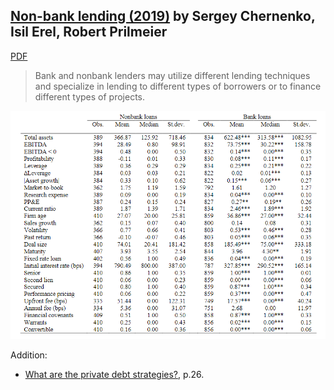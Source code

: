 ## [Non-bank lending (2019)](https://www.nber.org/papers/w26458.pdf) by Sergey Chernenko, Isil Erel, Robert Prilmeier


[PDF](https://www.nber.org/papers/w26458.pdf)

> Bank  and  nonbank  lenders  may  utilize different lending techniques and specialize in lending to different types of borrowers or to finance different types of projects.

![](./image/nonbank_table_2.png)


Addition:

- [What are the private debt strategies?](https://www2.deloitte.com/content/dam/Deloitte/uk/Documents/corporate-finance/deloitte-uk-fa-aldt-q2-2016.pdf), p.26.